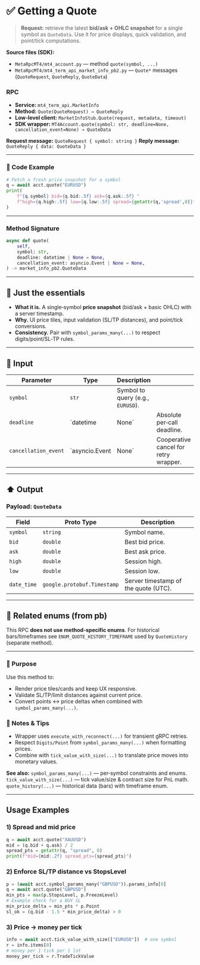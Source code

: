 # ✅ Getting a Quote

> **Request:** retrieve the latest **bid/ask + OHLC snapshot** for a single symbol as `QuoteData`.
> Use it for price displays, quick validation, and point/tick computations.

**Source files (SDK):**

* `MetaRpcMT4/mt4_account.py` — method `quote(symbol, ...)`
* `MetaRpcMT4/mt4_term_api_market_info_pb2.py` — `Quote*` messages (`QuoteRequest`, `QuoteReply`, `QuoteData`)

### RPC

* **Service:** `mt4_term_api.MarketInfo`
* **Method:** `Quote(QuoteRequest) → QuoteReply`
* **Low‑level client:** `MarketInfoStub.Quote(request, metadata, timeout)`
* **SDK wrapper:** `MT4Account.quote(symbol: str, deadline=None, cancellation_event=None) → QuoteData`

**Request message:** `QuoteRequest { symbol: string }`
**Reply message:** `QuoteReply { data: QuoteData }`

---

### 🔗 Code Example

```python
# Fetch a fresh price snapshot for a symbol
q = await acct.quote("EURUSD")
print(
    f"{q.symbol} bid={q.bid:.5f} ask={q.ask:.5f} "
    f"high={q.high:.5f} low={q.low:.5f} spread={getattr(q,'spread',0)}"
)
```

---

### Method Signature

```python
async def quote(
    self,
    symbol: str,
    deadline: datetime | None = None,
    cancellation_event: asyncio.Event | None = None,
) -> market_info_pb2.QuoteData
```

---

## 💬 Just the essentials

* **What it is.** A single‑symbol **price snapshot** (bid/ask + basic OHLC) with a server timestamp.
* **Why.** UI price tiles, input validation (SL/TP distances), and point/tick conversions.
* **Consistency.** Pair with `symbol_params_many(...)` to respect digits/point/SL‑TP rules.

---

## 🔽 Input

| Parameter            | Type           | Description                       |                                       |
| -------------------- | -------------- | --------------------------------- | ------------------------------------- |
| `symbol`             | `str`          | Symbol to query (e.g., `EURUSD`). |                                       |
| `deadline`           | `datetime      | None`                             | Absolute per‑call deadline.           |
| `cancellation_event` | `asyncio.Event | None`                             | Cooperative cancel for retry wrapper. |

---

## ⬆️ Output

### Payload: `QuoteData`

| Field       | Proto Type                  | Description                          |
| ----------- | --------------------------- | ------------------------------------ |
| `symbol`    | `string`                    | Symbol name.                         |
| `bid`       | `double`                    | Best bid price.                      |
| `ask`       | `double`                    | Best ask price.                      |
| `high`      | `double`                    | Session high.                        |
| `low`       | `double`                    | Session low.                         |
| `date_time` | `google.protobuf.Timestamp` | Server timestamp of the quote (UTC). |

---

## 🧱 Related enums (from pb)

This RPC **does not use method‑specific enums**.
For historical bars/timeframes see `ENUM_QUOTE_HISTORY_TIMEFRAME` used by `QuoteHistory` (separate method).

---

### 🎯 Purpose

Use this method to:

* Render price tiles/cards and keep UX responsive.
* Validate SL/TP/limit distances against current price.
* Convert points ↔ price deltas when combined with `symbol_params_many(...)`.

### 🧩 Notes & Tips

* Wrapper uses `execute_with_reconnect(...)` for transient gRPC retries.
* Respect `Digits/Point` from `symbol_params_many(...)` when formatting prices.
* Combine with `tick_value_with_size(...)` to translate price moves into monetary values.

**See also:**
`symbol_params_many(...)` — per‑symbol constraints and enums.
`tick_value_with_size(...)` — tick value/size & contract size for PnL math.
`quote_history(...)` — historical data (bars) with timeframe enum.

---

## Usage Examples

### 1) Spread and mid price

```python
q = await acct.quote("XAUUSD")
mid = (q.bid + q.ask) / 2
spread_pts = getattr(q, "spread", 0)
print(f"mid={mid:.2f} spread_pts={spread_pts}")
```

### 2) Enforce SL/TP distance vs StopsLevel

```python
p = (await acct.symbol_params_many("GBPUSD")).params_info[0]
q = await acct.quote("GBPUSD")
min_pts = max(p.StopsLevel, p.FreezeLevel)
# Example check for a BUY SL
min_price_delta = min_pts * p.Point
sl_ok = (q.bid - 1.5 * min_price_delta) > 0
```

### 3) Price → money per tick

```python
info = await acct.tick_value_with_size(["EURUSD"])  # one symbol
r = info.items[0]
# money per 1 tick per 1 lot
money_per_tick = r.TradeTickValue
```

